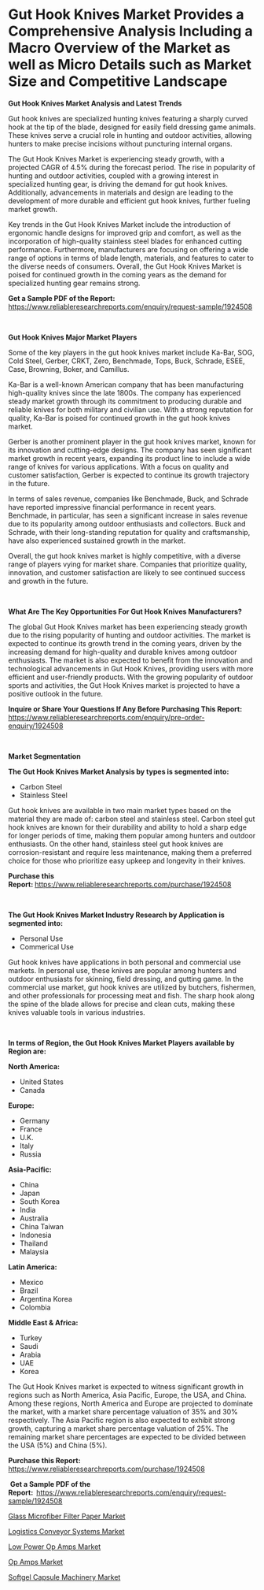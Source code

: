 <p><h1>Gut Hook Knives Market Provides a Comprehensive Analysis Including a Macro Overview of the Market as well as Micro Details such as Market Size and Competitive Landscape</h1></p><p><strong>Gut Hook Knives Market Analysis and Latest Trends</strong></p>
<p><p>Gut hook knives are specialized hunting knives featuring a sharply curved hook at the tip of the blade, designed for easily field dressing game animals. These knives serve a crucial role in hunting and outdoor activities, allowing hunters to make precise incisions without puncturing internal organs.</p><p>The Gut Hook Knives Market is experiencing steady growth, with a projected CAGR of 4.5% during the forecast period. The rise in popularity of hunting and outdoor activities, coupled with a growing interest in specialized hunting gear, is driving the demand for gut hook knives. Additionally, advancements in materials and design are leading to the development of more durable and efficient gut hook knives, further fueling market growth.</p><p>Key trends in the Gut Hook Knives Market include the introduction of ergonomic handle designs for improved grip and comfort, as well as the incorporation of high-quality stainless steel blades for enhanced cutting performance. Furthermore, manufacturers are focusing on offering a wide range of options in terms of blade length, materials, and features to cater to the diverse needs of consumers. Overall, the Gut Hook Knives Market is poised for continued growth in the coming years as the demand for specialized hunting gear remains strong.</p></p>
<p><strong>Get a Sample PDF of the Report:&nbsp;</strong> <a href="https://www.reliableresearchreports.com/enquiry/request-sample/1924508">https://www.reliableresearchreports.com/enquiry/request-sample/1924508</a></p>
<p>&nbsp;</p>
<p><strong>Gut Hook Knives Major Market Players</strong></p>
<p><p>Some of the key players in the gut hook knives market include Ka-Bar, SOG, Cold Steel, Gerber, CRKT, Zero, Benchmade, Tops, Buck, Schrade, ESEE, Case, Browning, Boker, and Camillus.</p><p>Ka-Bar is a well-known American company that has been manufacturing high-quality knives since the late 1800s. The company has experienced steady market growth through its commitment to producing durable and reliable knives for both military and civilian use. With a strong reputation for quality, Ka-Bar is poised for continued growth in the gut hook knives market.</p><p>Gerber is another prominent player in the gut hook knives market, known for its innovation and cutting-edge designs. The company has seen significant market growth in recent years, expanding its product line to include a wide range of knives for various applications. With a focus on quality and customer satisfaction, Gerber is expected to continue its growth trajectory in the future.</p><p>In terms of sales revenue, companies like Benchmade, Buck, and Schrade have reported impressive financial performance in recent years. Benchmade, in particular, has seen a significant increase in sales revenue due to its popularity among outdoor enthusiasts and collectors. Buck and Schrade, with their long-standing reputation for quality and craftsmanship, have also experienced sustained growth in the market.</p><p>Overall, the gut hook knives market is highly competitive, with a diverse range of players vying for market share. Companies that prioritize quality, innovation, and customer satisfaction are likely to see continued success and growth in the future.</p></p>
<p>&nbsp;</p>
<p><strong>What Are The Key Opportunities For Gut Hook Knives Manufacturers?</strong></p>
<p><p>The global Gut Hook Knives market has been experiencing steady growth due to the rising popularity of hunting and outdoor activities. The market is expected to continue its growth trend in the coming years, driven by the increasing demand for high-quality and durable knives among outdoor enthusiasts. The market is also expected to benefit from the innovation and technological advancements in Gut Hook Knives, providing users with more efficient and user-friendly products. With the growing popularity of outdoor sports and activities, the Gut Hook Knives market is projected to have a positive outlook in the future.</p></p>
<p><strong>Inquire or Share Your Questions If Any Before Purchasing This Report:</strong> <a href="https://www.reliableresearchreports.com/enquiry/pre-order-enquiry/1924508">https://www.reliableresearchreports.com/enquiry/pre-order-enquiry/1924508</a></p>
<p>&nbsp;</p>
<p><strong>Market Segmentation</strong></p>
<p><strong>The Gut Hook Knives Market Analysis by types is segmented into:</strong></p>
<p><ul><li>Carbon Steel</li><li>Stainless Steel</li></ul></p>
<p><p>Gut hook knives are available in two main market types based on the material they are made of: carbon steel and stainless steel. Carbon steel gut hook knives are known for their durability and ability to hold a sharp edge for longer periods of time, making them popular among hunters and outdoor enthusiasts. On the other hand, stainless steel gut hook knives are corrosion-resistant and require less maintenance, making them a preferred choice for those who prioritize easy upkeep and longevity in their knives.</p></p>
<p><strong>Purchase this Report:&nbsp;</strong><a href="https://www.reliableresearchreports.com/purchase/1924508">https://www.reliableresearchreports.com/purchase/1924508</a></p>
<p>&nbsp;</p>
<p><strong>The Gut Hook Knives Market Industry Research by Application is segmented into:</strong></p>
<p><ul><li>Personal Use</li><li>Commerical Use</li></ul></p>
<p><p>Gut hook knives have applications in both personal and commercial use markets. In personal use, these knives are popular among hunters and outdoor enthusiasts for skinning, field dressing, and gutting game. In the commercial use market, gut hook knives are utilized by butchers, fishermen, and other professionals for processing meat and fish. The sharp hook along the spine of the blade allows for precise and clean cuts, making these knives valuable tools in various industries.</p></p>
<p>&nbsp;</p>
<p><strong>In terms of Region, the Gut Hook Knives Market Players available by Region are:</strong></p>
<p>
    <p> <strong> North America: </strong>
        <ul>
            <li>United States</li>
            <li>Canada</li>
        </ul>
        </p> 
    <p> <strong> Europe: </strong>
        <ul>
            <li>Germany</li>
            <li>France</li>
            <li>U.K.</li>
            <li>Italy</li>
            <li>Russia</li>
        </ul>
        </p> 
    <p> <strong> Asia-Pacific: </strong>
        <ul>
            <li>China</li>
            <li>Japan</li>
            <li>South Korea</li>
            <li>India</li>
            <li>Australia</li>
            <li>China Taiwan</li>
            <li>Indonesia</li>
            <li>Thailand</li>
            <li>Malaysia</li>
        </ul>
        </p> 
    <p> <strong> Latin America: </strong>
        <ul>
            <li>Mexico</li>
            <li>Brazil</li>
            <li>Argentina Korea</li>
            <li>Colombia</li>
        </ul>
        </p> 
    <p> <strong> Middle East & Africa: </strong>
        <ul>
            <li>Turkey</li>
            <li>Saudi</li>
            <li>Arabia</li>
            <li>UAE</li>
            <li>Korea</li>
        </ul>
    </p>
    </p>
<p><p>The Gut Hook Knives market is expected to witness significant growth in regions such as North America, Asia Pacific, Europe, the USA, and China. Among these regions, North America and Europe are projected to dominate the market, with a market share percentage valuation of 35% and 30% respectively. The Asia Pacific region is also expected to exhibit strong growth, capturing a market share percentage valuation of 25%. The remaining market share percentages are expected to be divided between the USA (5%) and China (5%).</p></p>
<p><strong>Purchase this Report: </strong><a href="https://www.reliableresearchreports.com/purchase/1924508">https://www.reliableresearchreports.com/purchase/1924508</a></p>
<p>&nbsp;<strong>Get a Sample PDF of the Report:&nbsp;&nbsp;</strong><a href="https://www.reliableresearchreports.com/enquiry/request-sample/1924508">https://www.reliableresearchreports.com/enquiry/request-sample/1924508</a></p>
<p><strong></strong></p>
<p><p><a href="https://gamy-alyssum-396.notion.site/Glass-Microfiber-Filter-Paper-Market-Size-Global-Industry-Overview-Market-Segmentation-and-Forecas-108b4e3858c74725a9cfef8fc07b6206">Glass Microfiber Filter Paper Market</a></p><p><a href="https://unruly-ladybug-44b.notion.site/Logistics-Conveyor-Systems-Market-Research-Report-Forecasted-for-Period-from-2024-2031-by-Market--dc0668625f694d11ac672c9ad815bfa6">Logistics Conveyor Systems Market</a></p><p><a href="https://view.publitas.com/reportprime-1/low-power-op-amps-market-insights-market-players-and-forecast-till-2031/">Low Power Op Amps Market</a></p><p><a href="https://view.publitas.com/reportprime-1/op-amps-market-challenges-opportunities-and-growth-drivers-and-major-market-players-forecasted-for-period-from-2024-2031/">Op Amps Market</a></p><p><a href="https://poised-avenue-46d.notion.site/Softgel-Capsule-Machinery-Market-Dynamics-2024-2031-Also-about-Its-Market-Trends-Projections-and--97ca974025454c1ca2131f85afc506f1">Softgel Capsule Machinery Market</a></p></p>